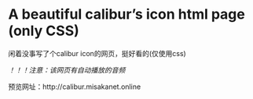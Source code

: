 # A beautiful calibur’s icon html page (only CSS)
<p>闲着没事写了个calibur icon的网页，挺好看的(仅使用css)</p>
<p><i>！！！注意：该网页有自动播放的音频</i></p>
预览网址：http://calibur.misakanet.online
